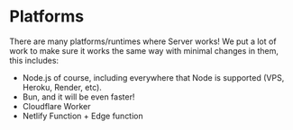 # Platforms

There are many platforms/runtimes where Server works! We put a lot of work to make sure it works the same way with minimal changes in them, this includes:

- Node.js of course, including everywhere that Node is supported (VPS, Heroku, Render, etc).
- Bun, and it will be even faster!
- Cloudflare Worker
- Netlify Function + Edge function
